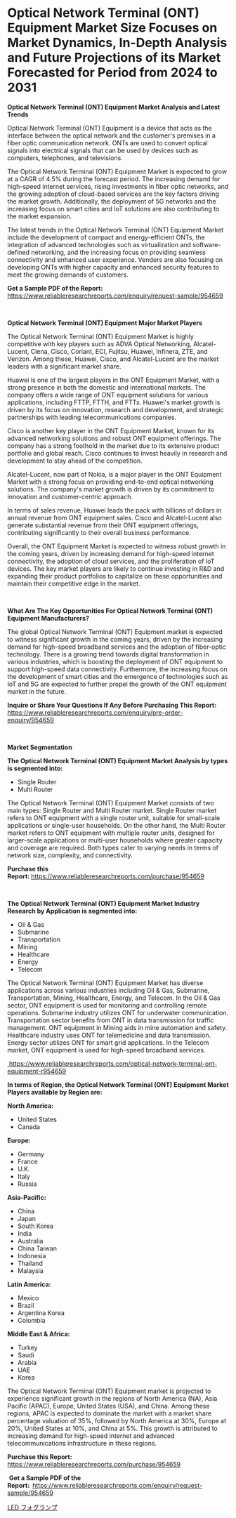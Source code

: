 <p><h1>Optical Network Terminal (ONT) Equipment Market Size Focuses on Market Dynamics, In-Depth Analysis and Future Projections of its Market Forecasted for Period from 2024 to 2031</h1></p><p><strong>Optical Network Terminal (ONT) Equipment Market Analysis and Latest Trends</strong></p>
<p><p>Optical Network Terminal (ONT) Equipment is a device that acts as the interface between the optical network and the customer's premises in a fiber optic communication network. ONTs are used to convert optical signals into electrical signals that can be used by devices such as computers, telephones, and televisions.</p><p>The Optical Network Terminal (ONT) Equipment Market is expected to grow at a CAGR of 4.5% during the forecast period. The increasing demand for high-speed internet services, rising investments in fiber optic networks, and the growing adoption of cloud-based services are the key factors driving the market growth. Additionally, the deployment of 5G networks and the increasing focus on smart cities and IoT solutions are also contributing to the market expansion.</p><p>The latest trends in the Optical Network Terminal (ONT) Equipment Market include the development of compact and energy-efficient ONTs, the integration of advanced technologies such as virtualization and software-defined networking, and the increasing focus on providing seamless connectivity and enhanced user experience. Vendors are also focusing on developing ONTs with higher capacity and enhanced security features to meet the growing demands of customers.</p></p>
<p><strong>Get a Sample PDF of the Report:&nbsp;</strong> <a href="https://www.reliableresearchreports.com/enquiry/request-sample/954659">https://www.reliableresearchreports.com/enquiry/request-sample/954659</a></p>
<p>&nbsp;</p>
<p><strong>Optical Network Terminal (ONT) Equipment Major Market Players</strong></p>
<p><p>The Optical Network Terminal (ONT) Equipment Market is highly competitive with key players such as ADVA Optical Networking, Alcatel-Lucent, Ciena, Cisco, Coriant, ECI, Fujitsu, Huawei, Infinera, ZTE, and Verizon. Among these, Huawei, Cisco, and Alcatel-Lucent are the market leaders with a significant market share.</p><p>Huawei is one of the largest players in the ONT Equipment Market, with a strong presence in both the domestic and international markets. The company offers a wide range of ONT equipment solutions for various applications, including FTTP, FTTH, and FTTx. Huawei's market growth is driven by its focus on innovation, research and development, and strategic partnerships with leading telecommunications companies.</p><p>Cisco is another key player in the ONT Equipment Market, known for its advanced networking solutions and robust ONT equipment offerings. The company has a strong foothold in the market due to its extensive product portfolio and global reach. Cisco continues to invest heavily in research and development to stay ahead of the competition.</p><p>Alcatel-Lucent, now part of Nokia, is a major player in the ONT Equipment Market with a strong focus on providing end-to-end optical networking solutions. The company's market growth is driven by its commitment to innovation and customer-centric approach.</p><p>In terms of sales revenue, Huawei leads the pack with billions of dollars in annual revenue from ONT equipment sales. Cisco and Alcatel-Lucent also generate substantial revenue from their ONT equipment offerings, contributing significantly to their overall business performance.</p><p>Overall, the ONT Equipment Market is expected to witness robust growth in the coming years, driven by increasing demand for high-speed internet connectivity, the adoption of cloud services, and the proliferation of IoT devices. The key market players are likely to continue investing in R&D and expanding their product portfolios to capitalize on these opportunities and maintain their competitive edge in the market.</p></p>
<p>&nbsp;</p>
<p><strong>What Are The Key Opportunities For Optical Network Terminal (ONT) Equipment Manufacturers?</strong></p>
<p><p>The global Optical Network Terminal (ONT) Equipment market is expected to witness significant growth in the coming years, driven by the increasing demand for high-speed broadband services and the adoption of fiber-optic technology. There is a growing trend towards digital transformation in various industries, which is boosting the deployment of ONT equipment to support high-speed data connectivity. Furthermore, the increasing focus on the development of smart cities and the emergence of technologies such as IoT and 5G are expected to further propel the growth of the ONT equipment market in the future.</p></p>
<p><strong>Inquire or Share Your Questions If Any Before Purchasing This Report:</strong> <a href="https://www.reliableresearchreports.com/enquiry/pre-order-enquiry/954659">https://www.reliableresearchreports.com/enquiry/pre-order-enquiry/954659</a></p>
<p>&nbsp;</p>
<p><strong>Market Segmentation</strong></p>
<p><strong>The Optical Network Terminal (ONT) Equipment Market Analysis by types is segmented into:</strong></p>
<p><ul><li>Single Router</li><li>Multi Router</li></ul></p>
<p><p>The Optical Network Terminal (ONT) Equipment Market consists of two main types: Single Router and Multi Router market. Single Router market refers to ONT equipment with a single router unit, suitable for small-scale applications or single-user households. On the other hand, the Multi Router market refers to ONT equipment with multiple router units, designed for larger-scale applications or multi-user households where greater capacity and coverage are required. Both types cater to varying needs in terms of network size, complexity, and connectivity.</p></p>
<p><strong>Purchase this Report:&nbsp;</strong><a href="https://www.reliableresearchreports.com/purchase/954659">https://www.reliableresearchreports.com/purchase/954659</a></p>
<p>&nbsp;</p>
<p><strong>The Optical Network Terminal (ONT) Equipment Market Industry Research by Application is segmented into:</strong></p>
<p><ul><li>Oil & Gas</li><li>Submarine</li><li>Transportation</li><li>Mining</li><li>Healthcare</li><li>Energy</li><li>Telecom</li></ul></p>
<p><p>The Optical Network Terminal (ONT) Equipment Market has diverse applications across various industries including Oil & Gas, Submarine, Transportation, Mining, Healthcare, Energy, and Telecom. In the Oil & Gas sector, ONT equipment is used for monitoring and controlling remote operations. Submarine industry utilizes ONT for underwater communication. Transportation sector benefits from ONT in data transmission for traffic management. ONT equipment in Mining aids in mine automation and safety. Healthcare industry uses ONT for telemedicine and data transmission. Energy sector utilizes ONT for smart grid applications. In the Telecom market, ONT equipment is used for high-speed broadband services.</p></p>
<p><a href="https://www.reliableresearchreports.com/optical-network-terminal-ont-equipment-r954659">&nbsp;https://www.reliableresearchreports.com/optical-network-terminal-ont-equipment-r954659</a></p>
<p><strong>In terms of Region, the Optical Network Terminal (ONT) Equipment Market Players available by Region are:</strong></p>
<p>
    <p> <strong> North America: </strong>
        <ul>
            <li>United States</li>
            <li>Canada</li>
        </ul>
        </p> 
    <p> <strong> Europe: </strong>
        <ul>
            <li>Germany</li>
            <li>France</li>
            <li>U.K.</li>
            <li>Italy</li>
            <li>Russia</li>
        </ul>
        </p> 
    <p> <strong> Asia-Pacific: </strong>
        <ul>
            <li>China</li>
            <li>Japan</li>
            <li>South Korea</li>
            <li>India</li>
            <li>Australia</li>
            <li>China Taiwan</li>
            <li>Indonesia</li>
            <li>Thailand</li>
            <li>Malaysia</li>
        </ul>
        </p> 
    <p> <strong> Latin America: </strong>
        <ul>
            <li>Mexico</li>
            <li>Brazil</li>
            <li>Argentina Korea</li>
            <li>Colombia</li>
        </ul>
        </p> 
    <p> <strong> Middle East & Africa: </strong>
        <ul>
            <li>Turkey</li>
            <li>Saudi</li>
            <li>Arabia</li>
            <li>UAE</li>
            <li>Korea</li>
        </ul>
    </p>
    </p>
<p><p>The Optical Network Terminal (ONT) Equipment market is projected to experience significant growth in the regions of North America (NA), Asia Pacific (APAC), Europe, United States (USA), and China. Among these regions, APAC is expected to dominate the market with a market share percentage valuation of 35%, followed by North America at 30%, Europe at 20%, United States at 10%, and China at 5%. This growth is attributed to increasing demand for high-speed internet and advanced telecommunications infrastructure in these regions.</p></p>
<p><strong>Purchase this Report: </strong><a href="https://www.reliableresearchreports.com/purchase/954659">https://www.reliableresearchreports.com/purchase/954659</a></p>
<p>&nbsp;<strong>Get a Sample PDF of the Report:&nbsp;&nbsp;</strong><a href="https://www.reliableresearchreports.com/enquiry/request-sample/954659">https://www.reliableresearchreports.com/enquiry/request-sample/954659</a></p>
<p><strong></strong></p>
<p><p><a href="https://github.com/ppmazlotr77499/Market-Research-Report-List-1/blob/main/148807120399.md">LED フォグランプ</a></p></p>